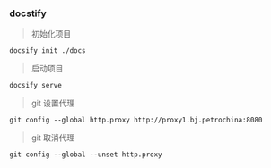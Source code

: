 ### docstify

> 初始化项目

```shell
docsify init ./docs
```

>  启动项目

~~~shell
docsify serve
~~~

> git 设置代理

~~~shell
git config --global http.proxy http://proxy1.bj.petrochina:8080
~~~

> git 取消代理

~~~shell
git config --global --unset http.proxy
 
~~~


